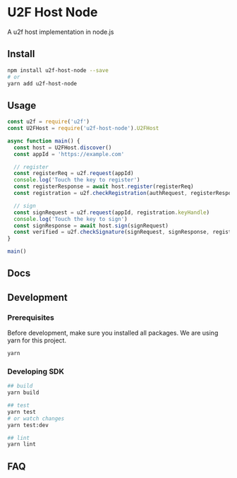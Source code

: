 U2F Host Node
=============

A u2f host implementation in node.js

## Install
```bash
npm install u2f-host-node --save
# or
yarn add u2f-host-node
```

## Usage
```javascript
const u2f = require('u2f')
const U2FHost = require('u2f-host-node').U2FHost

async function main() {
  const host = U2FHost.discover()
  const appId = 'https://example.com'

  // register
  const registerReq = u2f.request(appId)
  console.log('Touch the key to register')
  const registerResponse = await host.register(registerReq)
  const registration = u2f.checkRegistration(authRequest, registerResponse)

  // sign
  const signRequest = u2f.request(appId, registration.keyHandle)
  console.log('Touch the key to sign')
  const signResponse = await host.sign(signRequest)
  const verified = u2f.checkSignature(signRequest, signResponse, registration.publicKey)
}

main()
```

## Docs

## Development
### Prerequisites
Before development, make sure you installed all packages. We are using yarn for this project.

```bash
yarn
```

### Developing SDK
```bash
## build
yarn build

## test
yarn test
# or watch changes
yarn test:dev

## lint
yarn lint
```

## FAQ
